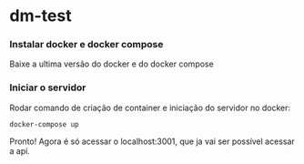 # dm-test

### Instalar docker e docker compose

Baixe a ultima versão do docker e do docker compose

### Iniciar o servidor

Rodar comando de criação de container e iniciação do servidor no docker:

`docker-compose up`

Pronto! Agora é só acessar o localhost:3001, que ja vai ser possível acessar a api.
